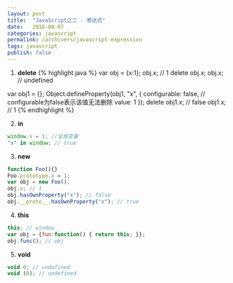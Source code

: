 ```yaml
---
layout: post
title:  "JavaScript之二 - 表达式"
date:   2016-08-07
categories: javascript
permalink: /archivers/javascript-expression
tags: javascript
publish: false
---
```

1. **delete**
{% highlight java %}
var obj = {x:1};
obj.x; // 1
delete obj.x;
obj.x; // undefined

var obj1 = {};
Object.defineProperty(obj1, "x", {
	configurable: false, // configurable为false表示该值无法删除
	value: 1
});
delete obj1.x; // false
obj1.x; // 1
{% endhighlight %}

2. **in**
``` javascript
window.x = 1; //全局变量
"x" in window; // true
```

3. **new**
``` javascript
function Foo(){}
Foo.prototype.x = 1;
var obj = new Foo();
obj.x; // 1
obj.hasOwnProperty("x"); // false
obj.__proto__.hasOwnProperty("x"); // true
```

4. **this**
``` javascript
this; // window
var obj = {fun:function() { return this; }};
obj.func(); // obj
```

5. **void**
``` javascript
void 0; // undefined
void (0); // undefined
```
